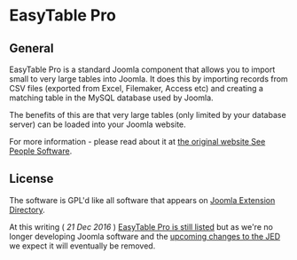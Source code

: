 # EasyTable Pro

## General

EasyTable Pro is a standard Joomla component that allows you to import small to very large tables into Joomla. It does this by importing records from CSV files (exported from Excel, Filemaker, Access etc) and creating a matching table in the MySQL database used by Joomla.

The benefits of this are that very large tables (only limited by your database server) can be loaded into your Joomla website.

For more information - please read about it at [the original website See People Software](https://seepeoplesoftware.com/products/easytable-pro.html).

## License
The software is GPL'd like all software that appears on [Joomla Extension Directory](https://extensions.joomla.org).

At this writing ( _21 Dec 2016_ ) [EasyTable Pro is still listed](https://extensions.joomla.org/extensions/extension/news-display/tables-a-lists/easytable-pro) but as we're no longer developing Joomla software and the [upcoming changes to the JED](https://extensions.joomla.org/blog/item/faq-about-joomla-update-system-requirement) we expect it will eventually be removed.
